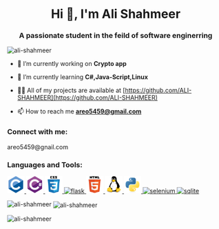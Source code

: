 <h1 align="center">Hi 👋, I'm Ali Shahmeer</h1>
<h3 align="center">A passionate student in the feild of software enginerring</h3>

<p align="left"> <img src="https://komarev.com/ghpvc/?username=ali-shahmeer&label=Profile%20views&color=0e75b6&style=flat" alt="ali-shahmeer" /> </p>

- 🔭 I’m currently working on **Crypto app**

- 🌱 I’m currently learning **C#,Java-Script,Linux**

- 👨‍💻 All of my projects are available at [https://github.com/ALI-SHAHMEER](https://github.com/ALI-SHAHMEER)

- 📫 How to reach me **areo5459@gmail.com**

<h3 align="left">Connect with me:</h3>
<p>areo5459@gnail.com</p>

<p align="left">
</p>

<h3 align="left">Languages and Tools:</h3>
<p align="left"> <a href="https://www.cprogramming.com/" target="_blank" rel="noreferrer"> <img src="https://raw.githubusercontent.com/devicons/devicon/master/icons/c/c-original.svg" alt="c" width="40" height="40"/> </a> <a href="https://www.w3schools.com/cs/" target="_blank" rel="noreferrer"> <img src="https://raw.githubusercontent.com/devicons/devicon/master/icons/csharp/csharp-original.svg" alt="csharp" width="40" height="40"/> </a> <a href="https://www.w3schools.com/css/" target="_blank" rel="noreferrer"> <img src="https://raw.githubusercontent.com/devicons/devicon/master/icons/css3/css3-original-wordmark.svg" alt="css3" width="40" height="40"/> </a> <a href="https://flask.palletsprojects.com/" target="_blank" rel="noreferrer"> <img src="https://www.vectorlogo.zone/logos/pocoo_flask/pocoo_flask-icon.svg" alt="flask" width="40" height="40"/> </a> <a href="https://www.w3.org/html/" target="_blank" rel="noreferrer"> <img src="https://raw.githubusercontent.com/devicons/devicon/master/icons/html5/html5-original-wordmark.svg" alt="html5" width="40" height="40"/> </a> <a href="https://www.linux.org/" target="_blank" rel="noreferrer"> <img src="https://raw.githubusercontent.com/devicons/devicon/master/icons/linux/linux-original.svg" alt="linux" width="40" height="40"/> </a> <a href="https://www.python.org" target="_blank" rel="noreferrer"> <img src="https://raw.githubusercontent.com/devicons/devicon/master/icons/python/python-original.svg" alt="python" width="40" height="40"/> </a> <a href="https://www.selenium.dev" target="_blank" rel="noreferrer"> <img src="https://raw.githubusercontent.com/detain/svg-logos/780f25886640cef088af994181646db2f6b1a3f8/svg/selenium-logo.svg" alt="selenium" width="40" height="40"/> </a> <a href="https://www.sqlite.org/" target="_blank" rel="noreferrer"> <img src="https://www.vectorlogo.zone/logos/sqlite/sqlite-icon.svg" alt="sqlite" width="40" height="40"/> </a> </p>

<p><img align="left" src="https://github-readme-stats.vercel.app/api/top-langs?username=ali-shahmeer&show_icons=true&locale=en&layout=compact" alt="ali-shahmeer" /></p>

<p>&nbsp;<img align="center" src="https://github-readme-stats.vercel.app/api?username=ali-shahmeer&show_icons=true&locale=en" alt="ali-shahmeer" /></p>

<p><img align="center" src="https://github-readme-streak-stats.herokuapp.com/?user=ali-shahmeer&" alt="ali-shahmeer" /></p>

